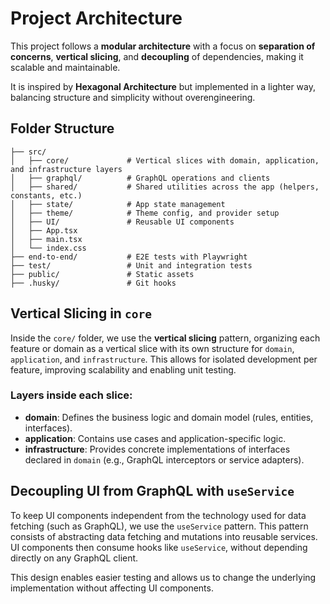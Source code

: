 # Project Architecture

This project follows a **modular architecture** with a focus on **separation of concerns**, **vertical slicing**, and **decoupling** of dependencies, making it scalable and maintainable.

It is inspired by **Hexagonal Architecture** but implemented in a lighter way, balancing structure and simplicity without overengineering.

## Folder Structure

```
├── src/
│   ├── core/             # Vertical slices with domain, application, and infrastructure layers
│   ├── graphql/          # GraphQL operations and clients
│   ├── shared/           # Shared utilities across the app (helpers, constants, etc.)
│   ├── state/            # App state management
│   ├── theme/            # Theme config, and provider setup
│   ├── UI/               # Reusable UI components
│   ├── App.tsx
│   ├── main.tsx
│   └── index.css
├── end-to-end/           # E2E tests with Playwright
├── test/                 # Unit and integration tests
├── public/               # Static assets
├── .husky/               # Git hooks
```

## Vertical Slicing in `core`

Inside the `core/` folder, we use the **vertical slicing** pattern, organizing each feature or domain as a vertical slice with its own structure for `domain`, `application`, and `infrastructure`. This allows for isolated development per feature, improving scalability and enabling unit testing.

### Layers inside each slice:

- **domain**: Defines the business logic and domain model (rules, entities, interfaces).
- **application**: Contains use cases and application-specific logic.
- **infrastructure**: Provides concrete implementations of interfaces declared in `domain` (e.g., GraphQL interceptors or service adapters).

## Decoupling UI from GraphQL with `useService`

To keep UI components independent from the technology used for data fetching (such as GraphQL), we use the `useService` pattern. This pattern consists of abstracting data fetching and mutations into reusable services. UI components then consume hooks like `useService`, without depending directly on any GraphQL client.

This design enables easier testing and allows us to change the underlying implementation without affecting UI components.


